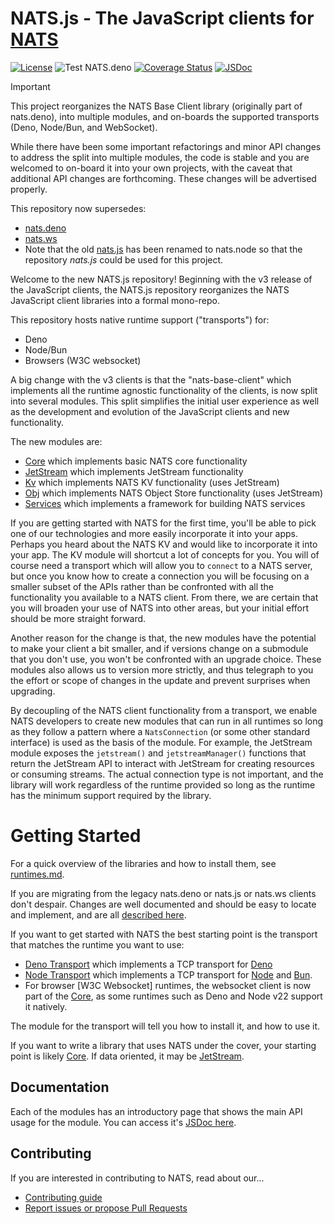 # NATS.js - The JavaScript clients for [NATS](http://nats.io)

[![License](https://img.shields.io/badge/Licence-Apache%202.0-blue.svg)](./LICENSE)
![Test NATS.deno](https://github.com/nats-io/nats.deno/workflows/NATS.deno/badge.svg)
[![Coverage Status](https://coveralls.io/repos/github/nats-io/nats.deno/badge.svg?branch=main)](https://coveralls.io/github/nats-io/nats.deno?branch=main)
[![JSDoc](https://img.shields.io/badge/JSDoc-reference-blue)](https://nats-io.github.io/nats.js/)

> [!IMPORTANT]
>
> This project reorganizes the NATS Base Client library (originally part of
> nats.deno), into multiple modules, and on-boards the supported transports
> (Deno, Node/Bun, and WebSocket).
>
> While there have been some important refactorings and minor API changes to
> address the split into multiple modules, the code is stable and you are
> welcomed to on-board it into your own projects, with the caveat that
> additional API changes are forthcoming. These changes will be advertised
> properly.
>
> This repository now supersedes:
>
> - [nats.deno](https://github.com/nats-io/nats.deno)
> - [nats.ws](https://github.com/nats-io/nats.ws)
> - Note that the old [nats.js](https://github.com/nats-io/nats.node) has been
>   renamed to nats.node so that the repository _nats.js_ could be used for this
>   project.

Welcome to the new NATS.js repository! Beginning with the v3 release of the
JavaScript clients, the NATS.js repository reorganizes the NATS JavaScript
client libraries into a formal mono-repo.

This repository hosts native runtime support ("transports") for:

- Deno
- Node/Bun
- Browsers (W3C websocket)

A big change with the v3 clients is that the "nats-base-client" which implements
all the runtime agnostic functionality of the clients, is now split into several
modules. This split simplifies the initial user experience as well as the
development and evolution of the JavaScript clients and new functionality.

The new modules are:

- [Core](core/README.md) which implements basic NATS core functionality
- [JetStream](jetstream/README.md) which implements JetStream functionality
- [Kv](kv/README.md) which implements NATS KV functionality (uses JetStream)
- [Obj](obj/README.md) which implements NATS Object Store functionality (uses
  JetStream)
- [Services](services/README.md) which implements a framework for building NATS
  services

If you are getting started with NATS for the first time, you'll be able to pick
one of our technologies and more easily incorporate it into your apps. Perhaps
you heard about the NATS KV and would like to incorporate it into your app. The
KV module will shortcut a lot of concepts for you. You will of course need a
transport which will allow you to `connect` to a NATS server, but once you know
how to create a connection you will be focusing on a smaller subset of the APIs
rather than be confronted with all the functionality you available to a NATS
client. From there, we are certain that you will broaden your use of NATS into
other areas, but your initial effort should be more straight forward.

Another reason for the change is that, the new modules have the potential to
make your client a bit smaller, and if versions change on a submodule that you
don't use, you won't be confronted with an upgrade choice. These modules also
allows us to version more strictly, and thus telegraph to you the effort or
scope of changes in the update and prevent surprises when upgrading.

By decoupling of the NATS client functionality from a transport, we enable NATS
developers to create new modules that can run in all runtimes so long as they
follow a pattern where a `NatsConnection` (or some other standard interface) is
used as the basis of the module. For example, the JetStream module exposes the
`jetstream()` and `jetstreamManager()` functions that return the JetStream API
to interact with JetStream for creating resources or consuming streams. The
actual connection type is not important, and the library will work regardless of
the runtime provided so long as the runtime has the minimum support required by
the library.

# Getting Started

For a quick overview of the libraries and how to install them, see
[runtimes.md](runtimes.md).

If you are migrating from the legacy nats.deno or nats.js or nats.ws clients
don't despair. Changes are well documented and should be easy to locate and
implement, and are all [described here](migration.md).

If you want to get started with NATS the best starting point is the transport
that matches the runtime you want to use:

- [Deno Transport](transport-deno/README.md) which implements a TCP transport
  for [Deno](https://deno.land)
- [Node Transport](transport-node/README.md) which implements a TCP transport
  for [Node](https://nodejs.org) and [Bun](https://bun.sh).
- For browser [W3C Websocket] runtimes, the websocket client is now part of the
  [Core](core/README.md), as some runtimes such as Deno and Node v22 support it
  natively.

The module for the transport will tell you how to install it, and how to use it.

If you want to write a library that uses NATS under the cover, your starting
point is likely [Core](core/README.md). If data oriented, it may be
[JetStream](jetstream/README.md).

## Documentation

Each of the modules has an introductory page that shows the main API usage for
the module. You can access it's
[JSDoc here](https://nats-io.github.io/nats.js/).

## Contributing

If you are interested in contributing to NATS, read about our...

- [Contributing guide](./CONTRIBUTING.md)
- [Report issues or propose Pull Requests](https://github.com/nats-io)
